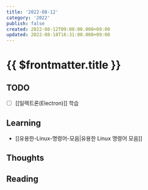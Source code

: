 ```yaml
---
title: '2022-08-12'
category: '2022'
publish: false
created: 2022-08-12T09:08:00.000+09:00
updated: 2022-08-18T16:31:00.000+09:00
---
```


# {{ $frontmatter.title }}

## TODO

- [ ] [[일렉트론(Electron)]] 학습

## Learning

- [[유용한-Linux-명령어-모음|유용한 Linux 명령어 모음]]

## Thoughts

## Reading

